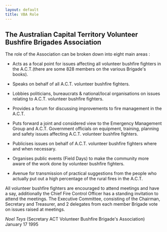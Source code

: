 ```yaml
---
layout: default
title: VBA Role
---
```


## The Australian Capital Territory Volunteer Bushfire Brigades Association

The role of the Association can be broken down into eight main areas :

* Acts as a focal point for issues affecting all volunteer
bushfire fighters in the A.C.T.(there are some 828 members on
the various Brigade's books).

* Speaks on behalf of all A.C.T. volunteer bushfire fighters.

* Lobbies politicians, bureaucrats &amp; national/local
organisations on issues relating to A.C.T. volunteer bushfire
fighters.

* Provides a forum for discussing improvements to fire management
in the A.C.T.

* Puts forward a joint and considered view to the Emergency
Management Group and A.C.T. Government officials on equipment,
training, planning and safety issues affecting A.C.T. volunteer
bushfire fighters.

* Publicises issues on behalf of A.C.T. volunteer bushfire
fighters where and when necessary.

* Organises public events (Field Days) to make the community more
aware of the work done by volunteer bushfire fighters.

* Avenue for transmission of practical suggestions from the people
who actually put out a high percentage of the rural fires in the
A.C.T.

All volunteer bushfire fighters are encouraged to attend meetings
and have a say, additionally the Chief Fire Control Officer has a
standing invitation to attend the meetings. The Executive
Committee, consisting of the Chairman, Secretary and Treasurer, and
2 delegates from each member Brigade vote on issues raised at
meetings.

*Noel Teys* (Secretary ACT Volunteer Bushfire Brigade's
Association) January 17 1995